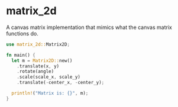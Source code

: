 # matrix_2d

A canvas matrix implementation that mimics what the canvas matrix functions do.

```rust
use matrix_2d::Matrix2D;

fn main() {
  let m = Matrix2D::new()
    .translate(x, y)
    .rotate(angle)
    .scale(scale_x, scale_y)
    .translate(-center_x, -center_y);

  println!("Matrix is: {}", m);
}
```

